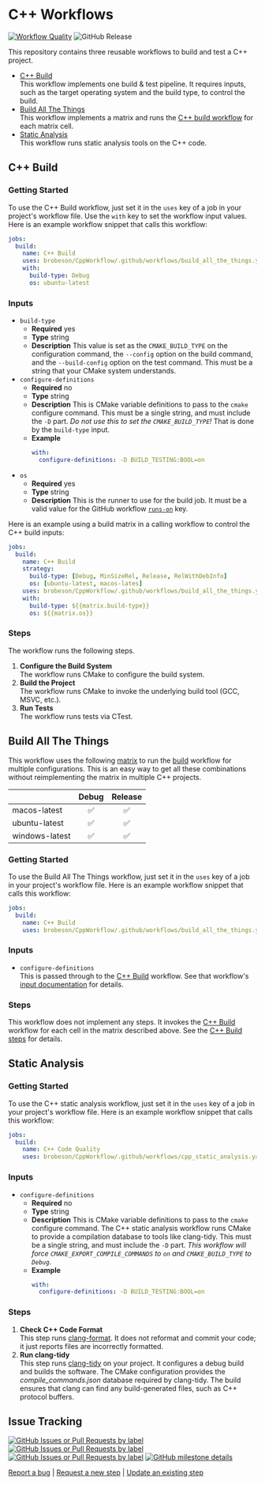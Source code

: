 <!-- cspell:words msvc -->

# C++ Workflows

[![Workflow Quality](https://github.com/brobeson/CppWorkflow/actions/workflows/workflow_quality.yaml/badge.svg)](https://github.com/brobeson/CppWorkflow/actions/workflows/workflow_quality.yaml)
![GitHub Release](https://img.shields.io/github/v/release/brobeson/CppWorkflow?logo=github)

This repository contains three reusable workflows to build and test a C++ project.

- [C++ Build](#c-build)  
  This workflow implements one build & test pipeline.
  It requires inputs, such as the target operating system and the build type, to control the build.
- [Build All The Things](#build-all-the-things)  
  This workflow implements a matrix and runs the [C++ build workflow](#c-build) for each matrix cell.
- [Static Analysis](#static-analysis)  
  This workflow runs static analysis tools on the C++ code.

## C++ Build

### Getting Started

To use the C++ Build workflow, just set it in the `uses` key of a job in your project's workflow file.
Use the `with` key to set the workflow input values.
Here is an example workflow snippet that calls this workflow:

```yaml
jobs:
  build:
    name: C++ Build
    uses: brobeson/CppWorkflow/.github/workflows/build_all_the_things.yaml@v1
    with:
      build-type: Debug
      os: ubuntu-latest
```

### Inputs

- `build-type`
  - **Required** yes
  - **Type** string
  - **Description** This value is set as the `CMAKE_BUILD_TYPE` on the configuration command, the `--config` option on the build command, and the `--build-config` option on the test command.
    This must be a string that your CMake system understands.
- `configure-definitions`
  - **Required** no
  - **Type** string
  - **Description** This is CMake variable definitions to pass to the `cmake` configure command.
    This must be a single string, and must include the `-D` part.
    _Do not use this to set the `CMAKE_BUILD_TYPE`!_
    That is done by the `build-type` input.
  - **Example**
    ```yaml
    with:
      configure-definitions: -D BUILD_TESTING:BOOL=on
    ```
- `os`
  - **Required** yes
  - **Type** string
  - **Description** This is the runner to use for the build job.
    It must be a valid value for the GitHub workflow [`runs-on`](https://docs.github.com/en/actions/using-workflows/workflow-syntax-for-github-actions#jobsjob_idruns-on) key.

Here is an example using a build matrix in a calling workflow to control the C++ build inputs:

```yaml
jobs:
  build:
    name: C++ Build
    strategy:
      build-type: [Debug, MinSizeRel, Release, RelWithDebInfo]
      os: [ubuntu-latest, macos-lates]
    uses: brobeson/CppWorkflow/.github/workflows/build_all_the_things.yaml@v1
    with:
      build-type: ${{matrix.build-type}}
      os: ${{matrix.os}}
```

### Steps

The workflow runs the following steps.

1. **Configure the Build System**  
   The workflow runs CMake to configure the build system.
1. **Build the Project**  
   The workflow runs CMake to invoke the underlying build tool (GCC, MSVC, etc.).
1. **Run Tests**  
   The workflow runs tests via CTest.

## Build All The Things

This workflow uses the following [matrix](https://docs.github.com/en/actions/using-workflows/workflow-syntax-for-github-actions#jobsjob_idstrategymatrix) to run the [build](#c-build) workflow for multiple configurations.
This is an easy way to get all these combinations without reimplementing the matrix in multiple C++ projects.

|                |       Debug        |      Release       |
| :------------- | :----------------: | :----------------: |
| macos-latest   | :white_check_mark: | :white_check_mark: |
| ubuntu-latest  | :white_check_mark: | :white_check_mark: |
| windows-latest | :white_check_mark: | :white_check_mark: |

### Getting Started <!-- markdownlint-disable-line -->

To use the Build All The Things workflow, just set it in the `uses` key of a job in your project's workflow file.
Here is an example workflow snippet that calls this workflow:

```yaml
jobs:
  build:
    name: C++ Build
    uses: brobeson/CppWorkflow/.github/workflows/build_all_the_things.yaml@v1
```

### Inputs <!-- markdownlint-disable-line -->

- `configure-definitions`  
  This is passed through to the [C++ Build](#c-build) workflow.
  See that workflow's [input documentation](#inputs) for details.

### Steps <!-- markdownlint-disable-line -->

This workflow does not implement any steps.
It invokes the [C++ Build](#c-build) workflow for each cell in the matrix described above.
See the [C++ Build steps](#steps) for details.

## Static Analysis

### Getting Started <!-- markdownlint-disable-line -->

To use the C++ static analysis workflow, just set it in the `uses` key of a job in your project's workflow file.
Here is an example workflow snippet that calls this workflow:

```yaml
jobs:
  build:
    name: C++ Code Quality
    uses: brobeson/CppWorkflow/.github/workflows/cpp_static_analysis.yaml@v1
```

### Inputs <!-- markdownlint-disable-line -->

- `configure-definitions`
  - **Required** no
  - **Type** string
  - **Description** This is CMake variable definitions to pass to the `cmake` configure command.
    The C++ static analysis workflow runs CMake to provide a compilation database to tools like clang-tidy.
    This must be a single string, and must include the `-D` part.
    _This workflow will force `CMAKE_EXPORT_COMPILE_COMMANDS` to `on` and `CMAKE_BUILD_TYPE` to `Debug`._
  - **Example**
    ```yaml
    with:
      configure-definitions: -D BUILD_TESTING:BOOL=on
    ```

### Steps <!-- markdownlint-disable-line -->

1. **Check C++ Code Format**  
   This step runs [clang-format](https://clang.llvm.org/docs/ClangFormat.html).
   It does not reformat and commit your code; it just reports files are incorrectly formatted.
1. **Run clang-tidy**  
   This step runs [clang-tidy](https://clang.llvm.org/extra/clang-tidy/) on your project.
   It configures a debug build and builds the software.
   The CMake configuration provides the _compile_commands.json_ database required by clang-tidy.
   The build ensures that clang can find any build-generated files, such as C++ protocol buffers.

## Issue Tracking

[![GitHub Issues or Pull Requests by label](https://img.shields.io/github/issues/brobeson/CppWorkflow/bug?logo=github&label=Bugs)](https://github.com/brobeson/CppWorkflow/issues?q=is%3Aissue+is%3Aopen+label%3Abug)
[![GitHub Issues or Pull Requests by label](https://img.shields.io/github/issues/brobeson/CppWorkflow/enhancement?logo=github&label=Enhancements)](https://github.com/brobeson/CppWorkflow/issues?q=is%3Aissue+is%3Aopen+label%3Aenhancement)
[![GitHub Issues or Pull Requests by label](https://img.shields.io/github/issues/brobeson/CppWorkflow/new%20step?logo=github&label=New%20Steps)](https://github.com/brobeson/CppWorkflow/issues?q=is%3Aopen+is%3Aissue+label%3A%22new+step%22)
[![GitHub milestone details](https://img.shields.io/github/milestones/progress/brobeson/CppWorkflow/1?logo=github)](https://github.com/brobeson/CppWorkflow/milestone/1)

[Report a bug](https://github.com/brobeson/CppWorkflow/issues/new?assignees=brobeson&labels=bug&projects=&template=bug.yaml) |
[Request a new step](https://github.com/brobeson/CppWorkflow/issues/new?assignees=brobeson&labels=new+step&projects=&template=new_step.yaml) |
[Update an existing step](https://github.com/brobeson/CppWorkflow/issues/new?assignees=brobeson&labels=enhancement&projects=&template=enhancement.yaml)

